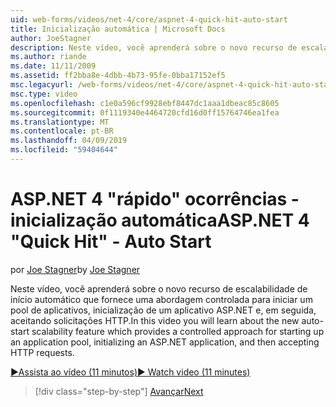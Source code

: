 ```yaml
---
uid: web-forms/videos/net-4/core/aspnet-4-quick-hit-auto-start
title: Inicialização automática | Microsoft Docs
author: JoeStagner
description: Neste vídeo, você aprenderá sobre o novo recurso de escalabilidade de início automático que fornece uma abordagem controlada para iniciar um pool de aplicativos, initializ...
ms.author: riande
ms.date: 11/11/2009
ms.assetid: ff2bba8e-4dbb-4b73-95fe-0bba17152ef5
msc.legacyurl: /web-forms/videos/net-4/core/aspnet-4-quick-hit-auto-start
msc.type: video
ms.openlocfilehash: c1e0a596cf9928ebf8447dc1aaa1dbeac85c8605
ms.sourcegitcommit: 0f1119340e4464720cfd16d0ff15764746ea1fea
ms.translationtype: MT
ms.contentlocale: pt-BR
ms.lasthandoff: 04/09/2019
ms.locfileid: "59404644"
---
```

# <a name="aspnet-4-quick-hit---auto-start"></a><span data-ttu-id="44c96-103">ASP.NET 4 "rápido" ocorrências - inicialização automática</span><span class="sxs-lookup"><span data-stu-id="44c96-103">ASP.NET 4 "Quick Hit" - Auto Start</span></span>

<span data-ttu-id="44c96-104">por [Joe Stagner](https://github.com/JoeStagner)</span><span class="sxs-lookup"><span data-stu-id="44c96-104">by [Joe Stagner](https://github.com/JoeStagner)</span></span>

<span data-ttu-id="44c96-105">Neste vídeo, você aprenderá sobre o novo recurso de escalabilidade de início automático que fornece uma abordagem controlada para iniciar um pool de aplicativos, inicialização de um aplicativo ASP.NET e, em seguida, aceitando solicitações HTTP.</span><span class="sxs-lookup"><span data-stu-id="44c96-105">In this video you will learn about the new auto-start scalability feature which provides a controlled approach for starting up an application pool, initializing an ASP.NET application, and then accepting HTTP requests.</span></span> 

[<span data-ttu-id="44c96-106">&#9654;Assista ao vídeo (11 minutos)</span><span class="sxs-lookup"><span data-stu-id="44c96-106">&#9654; Watch video (11 minutes)</span></span>](https://channel9.msdn.com/Blogs/ASP-NET-Site-Videos/aspnet-4-quick-hit-auto-start)

> [!div class="step-by-step"]
> [<span data-ttu-id="44c96-107">Avançar</span><span class="sxs-lookup"><span data-stu-id="44c96-107">Next</span></span>](aspnet-4-quick-hit-clean-webconfig-files.md)

